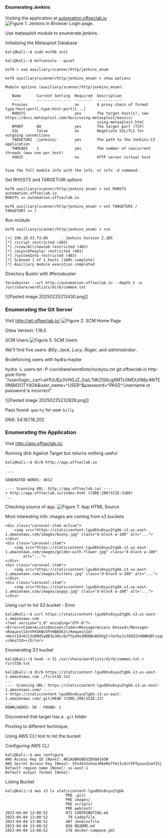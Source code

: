 #### Enumerating Jenkins 
Visiting the application at [automation.offseclab.io](http://automation.offseclab.io/)
![Figure 1: Jenkins in Browser](https://static.offsec.com/offsec-courses/PEN-200/images/attacking_cicd_1/9f9421b2604cba47a267716987ac2f6b-aacicd1_jenkins_home.png)
Login page.

Use metasploit module to enumerate jenkins.

Initializing the Metasploit Database
```
kali@kali:~$ sudo msfdb init
```

```hlt:1,3
kali@kali:~$ msfconsole --quiet

msf6 > use auxiliary/scanner/http/jenkins_enum

msf6 auxiliary(scanner/http/jenkins_enum) > show options
                                                                                                                            
Module options (auxiliary/scanner/http/jenkins_enum):                                                                       
                                                                                                                            
   Name       Current Setting  Required  Description                                                                        
   ----       ---------------  --------  -----------                                                                        
   Proxies                     no        A proxy chain of format type:host:port[,type:host:port][...]                       
   RHOSTS                      yes       The target host(s), see https://docs.metasploit.com/docs/using-metasploit/basics/  
                                         using-metasploit.html                                                              
   RPORT      80               yes       The target port (TCP)                                                              
   SSL        false            no        Negotiate SSL/TLS for outgoing connections                                         
   TARGETURI  /jenkins/        yes       The path to the Jenkins-CI application                                             
   THREADS    1                yes       The number of concurrent threads (max one per host)                                
   VHOST                       no        HTTP server virtual host                                                           
                                                                                                                            

View the full module info with the info, or info -d command.
```

Set RHOSTS and TARGETURI options

```hlt:1,4
msf6 auxiliary(scanner/http/jenkins_enum) > set RHOSTS automation.offseclab.io
RHOSTS => automation.offseclab.io

msf6 auxiliary(scanner/http/jenkins_enum) > set TARGETURI /
TARGETURI => /
```

Run module
```hlt:1
msf6 auxiliary(scanner/http/jenkins_enum) > run

[+] 198.18.53.73:80      - Jenkins Version 2.385
[*] /script restricted (403)
[*] /view/All/newJob restricted (403)
[*] /asynchPeople/ restricted (403)
[*] /systemInfo restricted (403)
[*] Scanned 1 of 1 hosts (100% complete)
[*] Auxiliary module execution completed
```

Directory Bustin with #feroxbuster 

`feroxbuster --url http://automation.offseclab.io --depth 2 -w /usr/share/wordlists/dirb/common.txt`

![[Pasted image 20250225212430.png]]

### Enumerating the Git Server
Visit http://git.offseclab.io/
![Figure 2: SCM Home Page](https://static.offsec.com/offsec-courses/PEN-200/images/attacking_cicd_1/870d993f594c8f7b05e44d792abbec80-aacicd1_gitea_home.png)

Gitea Version: 1.18.0

SCM Users
![Figure 5: SCM Users](https://static.offsec.com/offsec-courses/PEN-200/images/attacking_cicd_1/016754d43c9c694cb58c38d45e82ea96-aacicd1_gitea_users.png)

We'll find five users: _Billy_, _Jack_, _Lucy_, _Roger_, and _administrator_.

Bruteforcing users with hydra maybe


hydra -L users.txt -P /usr/share/wordlists/rockyou.txt git.offseclab.io http-post-form "/user/login:_csrf=aYPJUEp3VHGJZ_GqiL7dKZIS6cg6MTc0MDU0Mjc4NTE0MjM2OTY4OA&user_name=^USER^&password=^PASS^:Username or password is incorrect" 

![[Pasted image 20250225232829.png]]

Pass found: `qwerty` for user `billy`

DNS: 54.167.18.202

### Enumerating the Application
Visit http://app.offseclab.io/

Running dirb Against Target but returns nothing useful
```
kali@kali:~$ dirb http://app.offseclab.io

....

GENERATED WORDS: 4612                                                          

---- Scanning URL: http://app.offseclab.io/ ----
+ http://app.offseclab.io/index.html (CODE:200|SIZE:3189)                                                                  
...
```

Checking source of app.
![Figure 7: App HTML Source](https://static.offsec.com/offsec-courses/PEN-200/images/attacking_cicd_1/f992d788feee3145778f0405d2a20bb3-aacicd1_app_source.png)

Most interesting info: images are coming from s3 buckets

```
<div class="carousel-item active">
    <img src="https://staticcontent-lgudbhv8syu2tgbk.s3.us-east-1.amazonaws.com/images/bunny.jpg" class="d-block w-100" alt="...">
</div>
<div class="carousel-item">
    <img src="https://staticcontent-lgudbhv8syu2tgbk.s3.us-east-1.amazonaws.com/images/golden-with-flower.jpg" class="d-block w-100"
        alt="...">
</div>
<div class="carousel-item">
    <img src="https://staticcontent-lgudbhv8syu2tgbk.s3.us-east-1.amazonaws.com/images/kittens.jpg" class="d-block w-100" alt="...">
</div>
<div class="carousel-item">
    <img src="https://staticcontent-lgudbhv8syu2tgbk.s3.us-east-1.amazonaws.com/images/puppy.jpg" class="d-block w-100" alt="...">
</div>
```

 Using curl to list S3 bucket - Error
```hlt:1
kali@kali:~$ curl https://staticcontent-lgudbhv8syu2tgbk.s3.us-east-1.amazonaws.com      
<?xml version="1.0" encoding="UTF-8"?>
<Error><Code>AccessDenied</Code><Message>Access Denied</Message><RequestId>VFK5KNV3PV9B8SKJ</RequestId><HostId>0J13xDMdIwQB3e3HLcQvfYpsRe1MO0Bn0OVUgl+7wtbs2v3XOZZn98WKQ0lsyqmpgnv5FjSGFaE=</HostId></Error>
```

Enumerating S3 bucket
```hlt:1,3,6
kali@kali:~$ head -n 51 /usr/share/wordlists/dirb/common.txt > first50.txt

kali@kali:~$ dirb https://staticcontent-lgudbhv8syu2tgbk.s3.us-east-1.amazonaws.com ./first50.txt
...
---- Scanning URL: https://staticcontent-lgudbhv8syu2tgbk.s3.us-east-1.amazonaws.com/ ----
+ https://staticcontent-lgudbhv8syu2tgbk.s3.us-east-1.amazonaws.com/.git/HEAD (CODE:200|SIZE:23)      
...
DOWNLOADED: 50 - FOUND: 1
```

Discovered that target has a `.git` folder

Pivoting to different technique.

Using AWS CLI tool to list the bucket

Configuring AWS CLI
```
kali@kali:~$ aws configure
AWS Access Key ID [None]: AKIAUBHUBEGIBVQAI45N
AWS Secret Access Key [None]: 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
Default region name [None]: us-east-1
Default output format [None]: 
```

Listing Bucket
```hlt:1
kali@kali:~$ aws s3 ls staticcontent-lgudbhv8syu2tgbk
                           PRE .git/
                           PRE images/
                           PRE scripts/
                           PRE webroot/
2023-04-04 13:00:52        972 CONTRIBUTING.md
2023-04-04 13:00:52         79 Caddyfile
2023-04-04 13:00:52        407 Jenkinsfile
2023-04-04 13:00:52        850 README.md
2023-04-04 13:00:52        176 docker-compose.yml
```